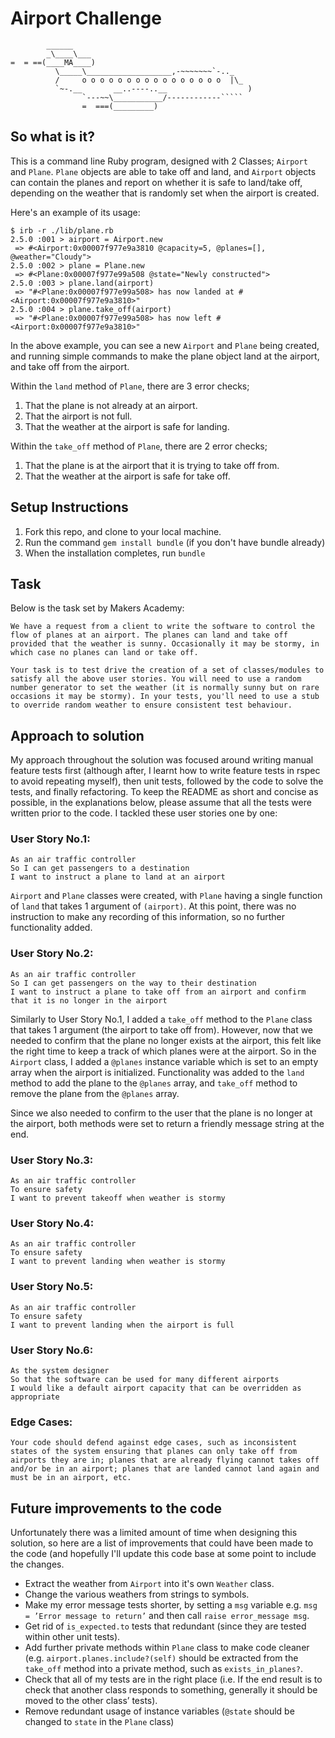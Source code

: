 Airport Challenge
=================

```
        ______
        _\____\___
=  = ==(____MA____)
          \_____\___________________,-~~~~~~~`-.._
          /     o o o o o o o o o o o o o o o o  |\_
          `~-.__       __..----..__                  )
                `---~~\___________/------------`````
                =  ===(_________)

```

So what is it?
-------

This is a command line Ruby program, designed with 2 Classes; `Airport` and `Plane`. `Plane` objects are able to take off and land, and `Airport` objects can contain the planes and report on whether it is safe to land/take off, depending on the weather that is randomly set when the airport is created.

Here's an example of its usage:

```
$ irb -r ./lib/plane.rb                      
2.5.0 :001 > airport = Airport.new
 => #<Airport:0x00007f977e9a3810 @capacity=5, @planes=[], @weather="Cloudy">
2.5.0 :002 > plane = Plane.new
 => #<Plane:0x00007f977e99a508 @state="Newly constructed">
2.5.0 :003 > plane.land(airport)
 => "#<Plane:0x00007f977e99a508> has now landed at #<Airport:0x00007f977e9a3810>"
2.5.0 :004 > plane.take_off(airport)
 => "#<Plane:0x00007f977e99a508> has now left #<Airport:0x00007f977e9a3810>"
```

In the above example, you can see a new `Airport` and `Plane` being created, and running simple commands to make the plane object land at the airport, and take off from the airport. 

Within the `land` method of `Plane`, there are 3 error checks;
 1. That the plane is not already at an airport.
 2. That the airport is not full.
 3. That the weather at the airport is safe for landing.
 
Within the `take_off` method of `Plane`, there are 2 error checks;
 1. That the plane is at the airport that it is trying to take off from.
 2. That the weather at the airport is safe for take off.

Setup Instructions
-------

1. Fork this repo, and clone to your local machine.
2. Run the command `gem install bundle` (if you don't have bundle already)
3. When the installation completes, run `bundle`

Task
-----

Below is the task set by Makers Academy:
```
We have a request from a client to write the software to control the flow of planes at an airport. The planes can land and take off provided that the weather is sunny. Occasionally it may be stormy, in which case no planes can land or take off.

Your task is to test drive the creation of a set of classes/modules to satisfy all the above user stories. You will need to use a random number generator to set the weather (it is normally sunny but on rare occasions it may be stormy). In your tests, you'll need to use a stub to override random weather to ensure consistent test behaviour.
```

Approach to solution
-----

My approach throughout the solution was focused around writing manual feature tests first (although after, I learnt how to write feature tests in rspec to avoid repeating myself), then unit tests, followed by the code to solve the tests, and finally refactoring. To keep the README as short and concise as possible, in the explanations below, please assume that all the tests were written prior to the code. I tackled these user stories one by one:

### User Story No.1:
```
As an air traffic controller 
So I can get passengers to a destination 
I want to instruct a plane to land at an airport
```
`Airport` and `Plane` classes were created, with `Plane` having a single function of `land` that takes 1 argument of `(airport)`. At this point, there was no instruction to make any recording of this information, so no further functionality added.

### User Story No.2:
```
As an air traffic controller 
So I can get passengers on the way to their destination 
I want to instruct a plane to take off from an airport and confirm that it is no longer in the airport
```
Similarly to User Story No.1, I added a `take_off` method to the `Plane` class that takes 1 argument (the airport to take off from). However, now that we needed to confirm that the plane no longer exists at the airport, this felt like the right time to keep a track of which planes were at the airport. So in the `Airport` class, I added a `@planes` instance variable which is set to an empty array when the airport is initialized. Functionality was added to the `land` method to add the plane to the `@planes` array, and `take_off` method to remove the plane from the `@planes` array.

Since we also needed to confirm to the user that the plane is no longer at the airport, both methods were set to return a friendly message string at the end.

### User Story No.3:
```
As an air traffic controller 
To ensure safety 
I want to prevent takeoff when weather is stormy
```

### User Story No.4:
```
As an air traffic controller 
To ensure safety 
I want to prevent landing when weather is stormy 
```

### User Story No.5:
```
As an air traffic controller 
To ensure safety 
I want to prevent landing when the airport is full 
```

### User Story No.6:
```
As the system designer
So that the software can be used for many different airports
I would like a default airport capacity that can be overridden as appropriate
```

### Edge Cases:
```
Your code should defend against edge cases, such as inconsistent states of the system ensuring that planes can only take off from airports they are in; planes that are already flying cannot takes off and/or be in an airport; planes that are landed cannot land again and must be in an airport, etc.
```


Future improvements to the code
-----

Unfortunately there was a limited amount of time when designing this solution, so here are a list of improvements that could have been made to the code (and hopefully I'll update this code base at some point to include the changes.

 * Extract the weather from `Airport` into it's own `Weather` class.
 * Change the various weathers from strings to symbols.
 * Make my error message tests shorter, by setting a `msg` variable e.g. `msg = ’Error message to return’` and then call `raise error_message msg`.
 * Get rid of `is_expected.to` tests that redundant (since they are tested within other unit tests).
 * Add further private methods within `Plane` class to make code cleaner (e.g. `airport.planes.include?(self)` should be extracted from the `take_off` method into a private method, such as `exists_in_planes?`.
 * Check that all of my tests are in the right place (i.e. If the end result is to check that another class responds to something, generally it should be moved to the other class’ tests).
 * Remove redundant usage of instance variables (`@state` should be changed to `state` in the `Plane` class)
